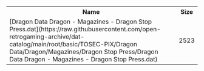 <table>
<tr><th>Name</th><th>Size</th></tr>
<tr><td>[Dragon Data Dragon - Magazines - Dragon Stop Press.dat](https://raw.githubusercontent.com/open-retrogaming-archive/dat-catalog/main/root/basic/TOSEC-PIX/Dragon Data/Dragon/Magazines/Dragon Stop Press/Dragon Data Dragon - Magazines - Dragon Stop Press.dat)</td><td>2523</td></tr>
</table>
